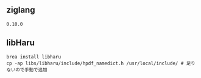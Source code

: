## ziglang

`0.10.0`

## libHaru

```
brea install libharu
cp -ap libs/libharu/include/hpdf_namedict.h /usr/local/include/ # 足りないので手動で追加
```